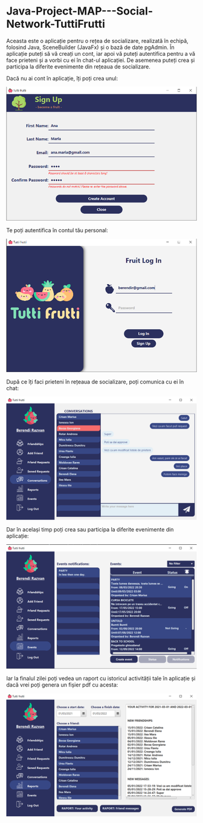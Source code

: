 # Java-Project-MAP---Social-Network-TuttiFrutti
Aceasta este o aplicație pentru o rețea de socializare, realizată în echipă, folosind Java, SceneBuilder (JavaFx) și o bază de date pgAdmin. În aplicație puteți să vă creați un cont, iar apoi vă puteți autentifica pentru a vă face prieteni și a vorbi cu ei în chat-ul aplicației. De asemenea puteți crea și participa la diferite evenimente din rețeaua de socializare.


Dacă nu ai cont în aplicație, îți poți crea unul:

![SIGNUP](AppImages/signup.png)


Te poți autentifica în contul tău personal:

![LOGIN](AppImages/login.png)


După ce îți faci prieteni în rețeaua de socializare, poți comunica cu ei în chat:

![CHAT](AppImages/chat.png)


Dar în același timp poți crea sau participa la diferite evenimente din aplicație:

![EVENTS](AppImages/events.png)


Iar la finalul zilei poți vedea un raport cu istoricul activității tale în aplicație și dacă vrei poți genera un fișier pdf cu acesta:

![RAPORTS](AppImages/raports.png)
